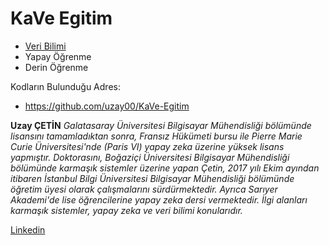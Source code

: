 # KaVe Egitim

 - [Veri Bilimi](https://github.com/uzay00/KaVe-Egitim/tree/master/VeriBilimi)
 - Yapay Öğrenme
 - Derin Öğrenme

Kodların Bulunduğu Adres:
 - https://github.com/uzay00/KaVe-Egitim


__Uzay ÇETİN__
_Galatasaray Üniversitesi Bilgisayar Mühendisliği bölümünde lisansını tamamladıktan sonra, Fransız Hükümeti bursu ile Pierre Marie Curie Üniversitesi'nde (Paris VI) yapay zeka üzerine yüksek lisans yapmıştır. Doktorasını, Boğaziçi Üniversitesi Bilgisayar Mühendisliği bölümünde karmaşık sistemler üzerine yapan Çetin, 2017 yılı Ekim ayından itibaren İstanbul Bilgi Üniversitesi Bilgisayar Mühendisliği bölümünde öğretim üyesi olarak çalışmalarını sürdürmektedir. Ayrıca Sarıyer Akademi'de lise öğrencilerine yapay zeka dersi vermektedir. İlgi alanları karmaşık sistemler, yapay zeka ve veri bilimi konularıdır._

[Linkedin](https://www.linkedin.com/in/uzay-çetin-b1a9ab100/)
